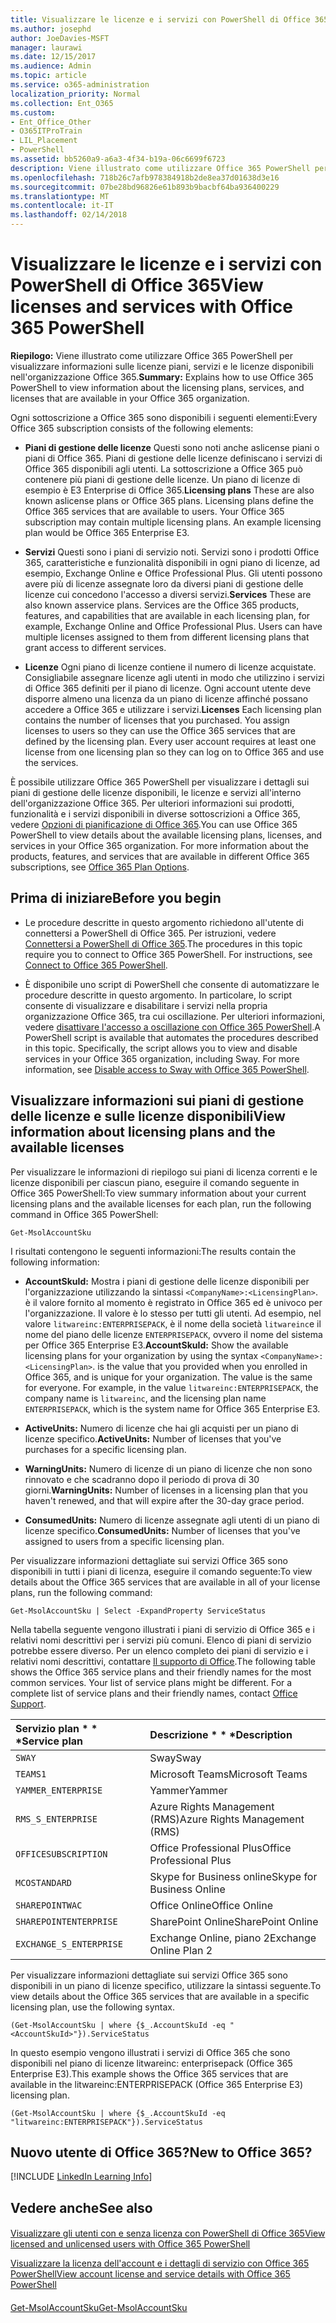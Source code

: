 ```yaml
---
title: Visualizzare le licenze e i servizi con PowerShell di Office 365
ms.author: josephd
author: JoeDavies-MSFT
manager: laurawi
ms.date: 12/15/2017
ms.audience: Admin
ms.topic: article
ms.service: o365-administration
localization_priority: Normal
ms.collection: Ent_O365
ms.custom:
- Ent_Office_Other
- O365ITProTrain
- LIL_Placement
- PowerShell
ms.assetid: bb5260a9-a6a3-4f34-b19a-06c6699f6723
description: Viene illustrato come utilizzare Office 365 PowerShell per visualizzare informazioni sulle licenze piani, servizi e le licenze disponibili nell'organizzazione Office 365.
ms.openlocfilehash: 718b26c7afb978384918b2de8ea37d01638d3e16
ms.sourcegitcommit: 07be28bd96826e61b893b9bacbf64ba936400229
ms.translationtype: MT
ms.contentlocale: it-IT
ms.lasthandoff: 02/14/2018
---
```

# <a name="view-licenses-and-services-with-office-365-powershell"></a><span data-ttu-id="0f7d0-103">Visualizzare le licenze e i servizi con PowerShell di Office 365</span><span class="sxs-lookup"><span data-stu-id="0f7d0-103">View licenses and services with Office 365 PowerShell</span></span>

<span data-ttu-id="0f7d0-104">**Riepilogo:** Viene illustrato come utilizzare Office 365 PowerShell per visualizzare informazioni sulle licenze piani, servizi e le licenze disponibili nell'organizzazione Office 365.</span><span class="sxs-lookup"><span data-stu-id="0f7d0-104">**Summary:** Explains how to use Office 365 PowerShell to view information about the licensing plans, services, and licenses that are available in your Office 365 organization.</span></span>
  
<span data-ttu-id="0f7d0-105">Ogni sottoscrizione a Office 365 sono disponibili i seguenti elementi:</span><span class="sxs-lookup"><span data-stu-id="0f7d0-105">Every Office 365 subscription consists of the following elements:</span></span>
- <span data-ttu-id="0f7d0-p101">**Piani di gestione delle licenze** Questi sono noti anche aslicense piani o piani di Office 365. Piani di gestione delle licenze definiscano i servizi di Office 365 disponibili agli utenti. La sottoscrizione a Office 365 può contenere più piani di gestione delle licenze. Un piano di licenze di esempio è E3 Enterprise di Office 365.</span><span class="sxs-lookup"><span data-stu-id="0f7d0-p101">**Licensing plans** These are also known aslicense plans or Office 365 plans. Licensing plans define the Office 365 services that are available to users. Your Office 365 subscription may contain multiple licensing plans. An example licensing plan would be Office 365 Enterprise E3.</span></span>
    
- <span data-ttu-id="0f7d0-p102">**Servizi** Questi sono i piani di servizio noti. Servizi sono i prodotti Office 365, caratteristiche e funzionalità disponibili in ogni piano di licenze, ad esempio, Exchange Online e Office Professional Plus. Gli utenti possono avere più di licenze assegnate loro da diversi piani di gestione delle licenze cui concedono l'accesso a diversi servizi.</span><span class="sxs-lookup"><span data-stu-id="0f7d0-p102">**Services** These are also known asservice plans. Services are the Office 365 products, features, and capabilities that are available in each licensing plan, for example, Exchange Online and Office Professional Plus. Users can have multiple licenses assigned to them from different licensing plans that grant access to different services.</span></span>
    
- <span data-ttu-id="0f7d0-p103">**Licenze** Ogni piano di licenze contiene il numero di licenze acquistate. Consigliabile assegnare licenze agli utenti in modo che utilizzino i servizi di Office 365 definiti per il piano di licenze. Ogni account utente deve disporre almeno una licenza da un piano di licenze affinché possano accedere a Office 365 e utilizzare i servizi.</span><span class="sxs-lookup"><span data-stu-id="0f7d0-p103">**Licenses** Each licensing plan contains the number of licenses that you purchased. You assign licenses to users so they can use the Office 365 services that are defined by the licensing plan. Every user account requires at least one license from one licensing plan so they can log on to Office 365 and use the services.</span></span>
    
<span data-ttu-id="0f7d0-p104">È possibile utilizzare Office 365 PowerShell per visualizzare i dettagli sui piani di gestione delle licenze disponibili, le licenze e servizi all'interno dell'organizzazione Office 365. Per ulteriori informazioni sui prodotti, funzionalità e i servizi disponibili in diverse sottoscrizioni a Office 365, vedere [Opzioni di pianificazione di Office 365](https://go.microsoft.com/fwlink/p/?LinkId=691147).</span><span class="sxs-lookup"><span data-stu-id="0f7d0-p104">You can use Office 365 PowerShell to view details about the available licensing plans, licenses, and services in your Office 365 organization. For more information about the products, features, and services that are available in different Office 365 subscriptions, see [Office 365 Plan Options](https://go.microsoft.com/fwlink/p/?LinkId=691147).</span></span>
## <a name="before-you-begin"></a><span data-ttu-id="0f7d0-118">Prima di iniziare</span><span class="sxs-lookup"><span data-stu-id="0f7d0-118">Before you begin</span></span>
<span data-ttu-id="0f7d0-119"><a name="RTT"> </a></span><span class="sxs-lookup"><span data-stu-id="0f7d0-119"></span></span>

- <span data-ttu-id="0f7d0-p105">Le procedure descritte in questo argomento richiedono all'utente di connettersi a PowerShell di Office 365. Per istruzioni, vedere [Connettersi a PowerShell di Office 365](connect-to-office-365-powershell.md).</span><span class="sxs-lookup"><span data-stu-id="0f7d0-p105">The procedures in this topic require you to connect to Office 365 PowerShell. For instructions, see [Connect to Office 365 PowerShell](connect-to-office-365-powershell.md).</span></span>
    
- <span data-ttu-id="0f7d0-p106">È disponibile uno script di PowerShell che consente di automatizzare le procedure descritte in questo argomento. In particolare, lo script consente di visualizzare e disabilitare i servizi nella propria organizzazione Office 365, tra cui oscillazione. Per ulteriori informazioni, vedere [disattivare l'accesso a oscillazione con Office 365 PowerShell](disable-access-to-sway-with-office-365-powershell.md).</span><span class="sxs-lookup"><span data-stu-id="0f7d0-p106">A PowerShell script is available that automates the procedures described in this topic. Specifically, the script allows you to view and disable services in your Office 365 organization, including Sway. For more information, see [Disable access to Sway with Office 365 PowerShell](disable-access-to-sway-with-office-365-powershell.md).</span></span>
    
## <a name="view-information-about-licensing-plans-and-the-available-licenses"></a><span data-ttu-id="0f7d0-125">Visualizzare informazioni sui piani di gestione delle licenze e sulle licenze disponibili</span><span class="sxs-lookup"><span data-stu-id="0f7d0-125">View information about licensing plans and the available licenses</span></span>
<span data-ttu-id="0f7d0-126"><a name="ShortVersion"> </a></span><span class="sxs-lookup"><span data-stu-id="0f7d0-126"></span></span>

<span data-ttu-id="0f7d0-127">Per visualizzare le informazioni di riepilogo sui piani di licenza correnti e le licenze disponibili per ciascun piano, eseguire il comando seguente in Office 365 PowerShell:</span><span class="sxs-lookup"><span data-stu-id="0f7d0-127">To view summary information about your current licensing plans and the available licenses for each plan, run the following command in Office 365 PowerShell:</span></span>
  
```
Get-MsolAccountSku
```

<span data-ttu-id="0f7d0-128">I risultati contengono le seguenti informazioni:</span><span class="sxs-lookup"><span data-stu-id="0f7d0-128">The results contain the following information:</span></span>
  
- <span data-ttu-id="0f7d0-p107">**AccountSkuId:** Mostra i piani di gestione delle licenze disponibili per l'organizzazione utilizzando la sintassi `<CompanyName>:<LicensingPlan>`.  _<CompanyName>_ è il valore fornito al momento è registrato in Office 365 ed è univoco per l'organizzazione. Il _<LicensingPlan>_ valore è lo stesso per tutti gli utenti. Ad esempio, nel valore `litwareinc:ENTERPRISEPACK`, è il nome della società `litwareinc`e il nome del piano delle licenze `ENTERPRISEPACK`, ovvero il nome del sistema per Office 365 Enterprise E3.</span><span class="sxs-lookup"><span data-stu-id="0f7d0-p107">**AccountSkuId:** Show the available licensing plans for your organization by using the syntax `<CompanyName>:<LicensingPlan>`.  _<CompanyName>_ is the value that you provided when you enrolled in Office 365, and is unique for your organization. The _<LicensingPlan>_ value is the same for everyone. For example, in the value `litwareinc:ENTERPRISEPACK`, the company name is  `litwareinc`, and the licensing plan name  `ENTERPRISEPACK`, which is the system name for Office 365 Enterprise E3.</span></span>
    
- <span data-ttu-id="0f7d0-133">**ActiveUnits:** Numero di licenze che hai gli acquisti per un piano di licenze specifico.</span><span class="sxs-lookup"><span data-stu-id="0f7d0-133">**ActiveUnits:** Number of licenses that you've purchases for a specific licensing plan.</span></span>
    
- <span data-ttu-id="0f7d0-134">**WarningUnits:** Numero di licenze di un piano di licenze che non sono rinnovato e che scadranno dopo il periodo di prova di 30 giorni.</span><span class="sxs-lookup"><span data-stu-id="0f7d0-134">**WarningUnits:** Number of licenses in a licensing plan that you haven't renewed, and that will expire after the 30-day grace period.</span></span>
    
- <span data-ttu-id="0f7d0-135">**ConsumedUnits:** Numero di licenze assegnate agli utenti di un piano di licenze specifico.</span><span class="sxs-lookup"><span data-stu-id="0f7d0-135">**ConsumedUnits:** Number of licenses that you've assigned to users from a specific licensing plan.</span></span>
    
<span data-ttu-id="0f7d0-136">Per visualizzare informazioni dettagliate sui servizi Office 365 sono disponibili in tutti i piani di licenza, eseguire il comando seguente:</span><span class="sxs-lookup"><span data-stu-id="0f7d0-136">To view details about the Office 365 services that are available in all of your license plans, run the following command:</span></span>
  
```
Get-MsolAccountSku | Select -ExpandProperty ServiceStatus
```

<span data-ttu-id="0f7d0-p108">Nella tabella seguente vengono illustrati i piani di servizio di Office 365 e i relativi nomi descrittivi per i servizi più comuni. Elenco di piani di servizio potrebbe essere diverso. Per un elenco completo dei piani di servizio e i relativi nomi descrittivi, contattare [Il supporto di Office](https://support.office.com/home/contact).</span><span class="sxs-lookup"><span data-stu-id="0f7d0-p108">The following table shows the Office 365 service plans and their friendly names for the most common services. Your list of service plans might be different. For a complete list of service plans and their friendly names, contact [Office Support](https://support.office.com/home/contact).</span></span>
  
|<span data-ttu-id="0f7d0-140">Servizio plan \* \* \*</span><span class="sxs-lookup"><span data-stu-id="0f7d0-140">****Service plan****</span></span>|<span data-ttu-id="0f7d0-141">Descrizione \* \* \*</span><span class="sxs-lookup"><span data-stu-id="0f7d0-141">****Description****</span></span>|
|:-----|:-----|
| `SWAY` <br/> |<span data-ttu-id="0f7d0-142">Sway</span><span class="sxs-lookup"><span data-stu-id="0f7d0-142">Sway</span></span>  <br/> |
| `TEAMS1` <br/> |<span data-ttu-id="0f7d0-143">Microsoft Teams</span><span class="sxs-lookup"><span data-stu-id="0f7d0-143">Microsoft Teams</span></span>  <br/> |
| `YAMMER_ENTERPRISE` <br/> |<span data-ttu-id="0f7d0-144">Yammer</span><span class="sxs-lookup"><span data-stu-id="0f7d0-144">Yammer</span></span>  <br/> |
| `RMS_S_ENTERPRISE` <br/> |<span data-ttu-id="0f7d0-145">Azure Rights Management (RMS)</span><span class="sxs-lookup"><span data-stu-id="0f7d0-145">Azure Rights Management (RMS)</span></span>  <br/> |
| `OFFICESUBSCRIPTION` <br/> |<span data-ttu-id="0f7d0-146">Office Professional Plus</span><span class="sxs-lookup"><span data-stu-id="0f7d0-146">Office Professional Plus</span></span>  <br/> |
| `MCOSTANDARD` <br/> |<span data-ttu-id="0f7d0-147">Skype for Business online</span><span class="sxs-lookup"><span data-stu-id="0f7d0-147">Skype for Business Online</span></span>  <br/> |
| `SHAREPOINTWAC` <br/> |<span data-ttu-id="0f7d0-148">Office Online</span><span class="sxs-lookup"><span data-stu-id="0f7d0-148">Office Online</span></span>  <br/> |
| `SHAREPOINTENTERPRISE` <br/> |<span data-ttu-id="0f7d0-149">SharePoint Online</span><span class="sxs-lookup"><span data-stu-id="0f7d0-149">SharePoint Online</span></span>  <br/> |
| `EXCHANGE_S_ENTERPRISE` <br/> |<span data-ttu-id="0f7d0-150">Exchange Online, piano 2</span><span class="sxs-lookup"><span data-stu-id="0f7d0-150">Exchange Online Plan 2</span></span>  <br/> |
   
<span data-ttu-id="0f7d0-151">Per visualizzare informazioni dettagliate sui servizi Office 365 sono disponibili in un piano di licenze specifico, utilizzare la sintassi seguente.</span><span class="sxs-lookup"><span data-stu-id="0f7d0-151">To view details about the Office 365 services that are available in a specific licensing plan, use the following syntax.</span></span>
  
```
(Get-MsolAccountSku | where {$_.AccountSkuId -eq " <AccountSkuId>"}).ServiceStatus
```

<span data-ttu-id="0f7d0-152">In questo esempio vengono illustrati i servizi di Office 365 che sono disponibili nel piano di licenze litwareinc: enterprisepack (Office 365 Enterprise E3).</span><span class="sxs-lookup"><span data-stu-id="0f7d0-152">This example shows the Office 365 services that are available in the  litwareinc:ENTERPRISEPACK (Office 365 Enterprise E3) licensing plan.</span></span>
  
```
(Get-MsolAccountSku | where {$_.AccountSkuId -eq "litwareinc:ENTERPRISEPACK"}).ServiceStatus
```

## <a name="new-to-office-365"></a><span data-ttu-id="0f7d0-153">Nuovo utente di Office 365?</span><span class="sxs-lookup"><span data-stu-id="0f7d0-153">New to Office 365?</span></span>
<span data-ttu-id="0f7d0-154"><a name="ShortVersion"> </a></span><span class="sxs-lookup"><span data-stu-id="0f7d0-154"></span></span>

[!INCLUDE [LinkedIn Learning Info](../common/office/linkedin-learning-info.md)]
   
## <a name="see-also"></a><span data-ttu-id="0f7d0-155">Vedere anche</span><span class="sxs-lookup"><span data-stu-id="0f7d0-155">See also</span></span>
<span data-ttu-id="0f7d0-156"><a name="ShortVersion"> </a></span><span class="sxs-lookup"><span data-stu-id="0f7d0-156"></span></span>

#### 

[<span data-ttu-id="0f7d0-157">Visualizzare gli utenti con e senza licenza con PowerShell di Office 365</span><span class="sxs-lookup"><span data-stu-id="0f7d0-157">View licensed and unlicensed users with Office 365 PowerShell</span></span>](view-licensed-and-unlicensed-users-with-office-365-powershell.md)
  
[<span data-ttu-id="0f7d0-158">Visualizzare la licenza dell'account e i dettagli di servizio con Office 365 PowerShell</span><span class="sxs-lookup"><span data-stu-id="0f7d0-158">View account license and service details with Office 365 PowerShell</span></span>](view-account-license-and-service-details-with-office-365-powershell.md)
#### 

[<span data-ttu-id="0f7d0-159">Get-MsolAccountSku</span><span class="sxs-lookup"><span data-stu-id="0f7d0-159">Get-MsolAccountSku</span></span>](https://go.microsoft.com/fwlink/p/?LinkId=691549)

